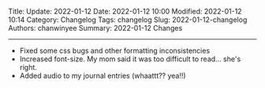 Title: Update: 2022-01-12
Date: 2022-01-12 10:00
Modified: 2022-01-12 10:14
Category: Changelog
Tags: changelog
Slug: 2022-01-12-changelog
Authors: chanwinyee
Summary: 2022-01-12 Changes

***

- Fixed some css bugs and other formatting inconsistencies
- Increased font-size. My mom said it was too difficult to read... she's right.
- Added audio to my journal entries (whaattt?? yea!!)